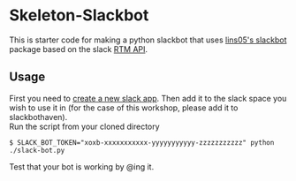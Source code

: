 # Skeleton-Slackbot
This is starter code for making a python slackbot that uses [lins05's slackbot] package based on the slack [RTM API]. 
## Usage
First you need to [create a new slack app]. Then add it to the slack space you wish to use it in (for the case of this workshop, please add it to slackbothaven).  
Run the script from your cloned directory
```
$ SLACK_BOT_TOKEN="xoxb-xxxxxxxxxxx-yyyyyyyyyyy-zzzzzzzzzzz" python ./slack-bot.py
```
Test that your bot is working by @ing it.

[lins05's slackbot]: <https://github.com/lins05/slackbot>
[RTM API]: <https://api.slack.com/rtm>
[create a new slack app]: <https://api.slack.com/apps>
